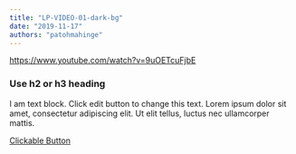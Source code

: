 ```yaml
---
title: "LP-VIDEO-01-dark-bg"
date: "2019-11-17"
authors: "patohmahinge"
---
```


https://www.youtube.com/watch?v=9uOETcuFjbE

### Use h2 or h3 heading

I am text block. Click edit button to change this text. Lorem ipsum dolor sit amet, consectetur adipiscing elit. Ut elit tellus, luctus nec ullamcorper mattis.

[Clickable Button](#)
